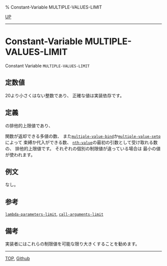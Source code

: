 % Constant-Variable MULTIPLE-VALUES-LIMIT

[UP](5.3.html)  

---

# Constant-Variable **MULTIPLE-VALUES-LIMIT**


Constant Variable `MULTIPLE-VALUES-LIMIT`


## 定数値

20より小さくはない整数であり、
正確な値は実装依存です。


## 定義

の排他的上限値であり、

関数が返却できる多値の数、
また[`multiple-value-bind`](5.3.multiple-value-bind.html)か[`multiple-value-setq`](5.3.multiple-value-setq.html)によって
束縛か代入ができる数、
[`nth-value`](5.3.nth-value.html)の最初の引数として受け取れる数の、
排他的上限値です。
それぞれの個別の制限値が違っている場合は 最小の値が使われます。


## 例文

なし。


## 参考

[`lambda-parameters-limit`](5.3.lambda-parameters-limit.html),
[`call-arguments-limit`](5.3.call-arguments-limit.html)


## 備考

実装者にはこれらの制限値を可能な限り大きくすることを勧めます。


---
[TOP](index.html),  [Github](https://github.com/nptcl/npt-japanese)

